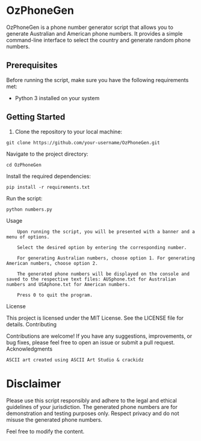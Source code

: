 
# OzPhoneGen

OzPhoneGen is a phone number generator script that allows you to generate Australian and American phone numbers. It provides a simple command-line interface to select the country and generate random phone numbers.

## Prerequisites

Before running the script, make sure you have the following requirements met:

- Python 3 installed on your system

## Getting Started

1. Clone the repository to your local machine:

```shell
git clone https://github.com/your-username/OzPhoneGen.git
```

Navigate to the project directory:

```
cd OzPhoneGen
```

Install the required dependencies:

```
pip install -r requirements.txt
```
Run the script:

```
python numbers.py
```
Usage
```
    Upon running the script, you will be presented with a banner and a menu of options.

    Select the desired option by entering the corresponding number.

    For generating Australian numbers, choose option 1. For generating American numbers, choose option 2.

    The generated phone numbers will be displayed on the console and saved to the respective text files: AUSphone.txt for Australian numbers and USAphone.txt for American numbers.

    Press 0 to quit the program.
```
License

This project is licensed under the MIT License. See the LICENSE file for details.
Contributing

Contributions are welcome! If you have any suggestions, improvements, or bug fixes, please feel free to open an issue or submit a pull request.
Acknowledgments

    ASCII art created using ASCII Art Studio & crackidz

# Disclaimer

Please use this script responsibly and adhere to the legal and ethical guidelines of your jurisdiction. The generated phone numbers are for demonstration and testing purposes only. Respect privacy and do not misuse the generated phone numbers.


Feel free to modify the content.
